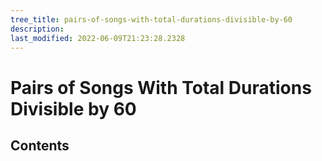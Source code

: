 ```yaml
---
tree_title: pairs-of-songs-with-total-durations-divisible-by-60
description: 
last_modified: 2022-06-09T21:23:28.2328
---
```


# Pairs of Songs With Total Durations Divisible by 60

## Contents
